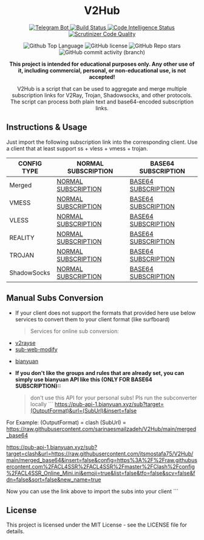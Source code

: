 
<h1 id="v2ray-collector" align="center">V2Hub</h1>
<p align="center">
  <a href="https://t.me/v2raycollectorbot">
    <img src="https://img.shields.io/badge/Telegram_Bot-@v2raycollectorbot-darkblue?style=flat&logo=telegram" alt="Telegram Bot">
  </a>
  <a href="https://scrutinizer-ci.com/g/yebekhe/V2Hub/build-status/main">
    <img src="https://scrutinizer-ci.com/g/yebekhe/V2Hub/badges/build.png?b=main" alt="Build Status">
  </a>
  <a href="https://scrutinizer-ci.com/code-intelligence">
    <img src="https://scrutinizer-ci.com/g/yebekhe/V2Hub/badges/code-intelligence.svg?b=main" alt="Code Intelligence Status">
  </a>
  <a href="https://scrutinizer-ci.com/g/yebekhe/V2Hub/?branch=main">
    <img src="https://img.shields.io/scrutinizer/quality/g/yebekhe/V2Hub?style=flat&logo=scrutinizerci" alt="Scrutinizer Code Quality">
  </a>
</p>
<p align="center">
  <img src="https://img.shields.io/github/languages/top/yebekhe/V2Hub?color=5D6D7E" alt="Github Top Language">
  <img src="https://img.shields.io/github/license/yebekhe/V2Hub?color=5D6D7E" alt="GitHub license">
  <img alt="GitHub Repo stars" src="https://img.shields.io/github/stars/yebekhe/V2Hub">
  <img alt="GitHub commit activity (branch)" src="https://img.shields.io/github/commit-activity/t/yebekhe/V2Hub">
</p>
<p align="center">
  <b>This project is intended for educational purposes only. Any other use of it, including commercial, personal, or non-educational use, is not accepted!</b>
</p>
<p align="center">V2Hub is a script that can be used to aggregate and merge multiple subscription links for V2Ray, Trojan, Shadowsocks, and other protocols. The script can process both plain text and base64-encoded subscription links.</p>
<h2 id="instructions-usage">Instructions &amp; Usage</h2>
<p>Just import the following subscription link into the corresponding client. Use a client that at least support ss + vless + vmess + trojan.</p>
<table>
  <thead>
    <tr>
      <th>CONFIG TYPE</th>
      <th>NORMAL SUBSCRIPTION</th>
      <th>BASE64 SUBSCRIPTION</th>
    </tr>
  </thead>
  <tbody>
    <tr>
      <td>Merged</td>
      <td>
        <a href="https://github.com/itsmostafa75/V2Hub/main/merged">NORMAL SUBSCRIPTION</a>
      </td>
      <td>
        <a href="https://github.com/itsmostafa75/V2Hub/main/merged_base64">BASE64 SUBSCRIPTION</a>
      </td>
    </tr>
    <tr>
      <td>VMESS</td>
      <td>
        <a href="https://github.com/itsmostafa75/V2Hub/main/Split/Normal/vmess">NORMAL SUBSCRIPTION</a>
      </td>
      <td>
        <a href="https://github.com/itsmostafa75/V2Hub/main/Split/Base64/vmess">BASE64 SUBSCRIPTION</a>
      </td>
      </tr>
    <tr>
      <td>VLESS</td>
      <td>
        <a href="https://github.com/itsmostafa75/V2Hub/main/Split/Normal/vless">NORMAL SUBSCRIPTION</a>
      </td>
      <td>
        <a href="https://github.com/itsmostafa75/V2Hub/main/Split/Base64/vless">BASE64 SUBSCRIPTION</a>
      </td>
      </tr>
    <tr>
      <td>REALITY</td>
      <td>
        <a href="https://github.com/itsmostafa75/V2Hub/main/Split/Normal/reality">NORMAL SUBSCRIPTION</a>
      </td>
      <td>
        <a href="https://github.com/itsmostafa75/V2Hub/main/Split/Base64/reality">BASE64 SUBSCRIPTION</a>
      </td>
      </tr>
    <tr>
      <td>TROJAN</td>
      <td>
        <a href="https://github.com/itsmostafa75/V2Hub/main/Split/Normal/trojan">NORMAL SUBSCRIPTION</a>
      </td>
      <td>
        <a href="https://github.com/itsmostafa75/V2Hub/main/Split/Base64/trojan">BASE64 SUBSCRIPTION</a>
      </td>
      </tr>
    <tr>
      <td>ShadowSocks</td>
      <td>
        <a href="https://github.com/itsmostafa75/V2Hub/main/Split/Normal/shadowsocks">NORMAL SUBSCRIPTION</a>
      </td>
      <td>
        <a href="https://github.com/itsmostafa75/V2Hub/main/Split/Base64/shadowsocks">BASE64 SUBSCRIPTION</a>
      </td>
      </tr>
  </tbody>
</table>
<h2 id="manual-subs-conversion">Manual Subs Conversion</h2>
<ul>
  <li>If your client does not support the formats that provided here use below services to convert them to your client format (like surfboard) <blockquote>
      <p>Services for online sub conversion:</p>
    </blockquote>
  </li>
  <li>
    <a href="https://v2rayse.com/en/node-convert">v2rayse</a>
  </li>
  <li>
    <a href="https://sub.v1.mk/">sub-web-modify</a>
  </li>
  <li>
    <p>
      <a href="https://bianyuan.xyz/">bianyuan</a>
    </p>
  </li>
  <li>
    <p>
      <strong>If you don&#39;t like the groups and rules that are already set, you can simply use bianyuan API like this (ONLY FOR BASE64 SUBSCRIPTION)::</strong>
    </p>
    <blockquote>
      <p>don&#39;t use this API for your personal subs! Pls run the subconverter locally ``` <a href="https://pub-api-1.bianyuan.xyz/sub?target=(OutputFormat)&amp;url=(SubUrl)&amp;insert=false">https://pub-api-1.bianyuan.xyz/sub?target=(OutputFormat)&amp;url=(SubUrl)&amp;insert=false</a>
      </p>
    </blockquote>
  </li>
</ul>
<p>For Example: (OutputFormat) = clash (SubUrl) = <a href="https://github.com/itsmostafa75/V2Hub/main/merged_base64">https://raw.githubusercontent.com/sarinaesmailzadeh/V2Hub/main/merged_base64</a>
</p>
<p>
  <a href="https://pub-api-1.bianyuan.xyz/sub?target=clash&url=https://raw.githubusercontent.com/itsmostafa75/V2Hub/main/merged_base64&insert=false&config=https%3A%2F%2Fraw.githubusercontent.com%2FACL4SSR%2FACL4SSR%2Fmaster%2FClash%2Fconfig%2FACL4SSR_Online_Mini.ini&emoji=true&list=false&tfo=false&scv=false&fdn=false&sort=false&new_name=true">https://pub-api-1.bianyuan.xyz/sub?target=clash&url=https://raw.githubusercontent.com/itsmostafa75/V2Hub/main/merged_base64&insert=false&config=https%3A%2F%2Fraw.githubusercontent.com%2FACL4SSR%2FACL4SSR%2Fmaster%2FClash%2Fconfig%2FACL4SSR_Online_Mini.ini&emoji=true&list=false&tfo=false&scv=false&fdn=false&sort=false&new_name=true</a>
</p>
<p>Now you can use the link above to import the subs into your client ```</p>
<h2 id="license">License</h2>
<p>This project is licensed under the MIT License - see the LICENSE file for details.</p>

